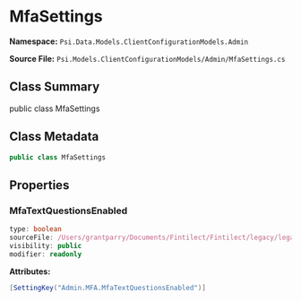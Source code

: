 # MfaSettings

**Namespace:** `Psi.Data.Models.ClientConfigurationModels.Admin`

**Source File:** `Psi.Models.ClientConfigurationModels/Admin/MfaSettings.cs`

## Class Summary

public class MfaSettings

## Class Metadata

```typescript
public class MfaSettings
```

## Properties

### MfaTextQuestionsEnabled

```typescript
type: boolean
sourceFile: /Users/grantparry/Documents/Fintilect/Fintilect/legacy/legacy-apis/Psi.Models.ClientConfigurationModels/Admin/MfaSettings.cs
visibility: public
modifier: readonly
```

**Attributes:**
```csharp
[SettingKey("Admin.MFA.MfaTextQuestionsEnabled")]
```
